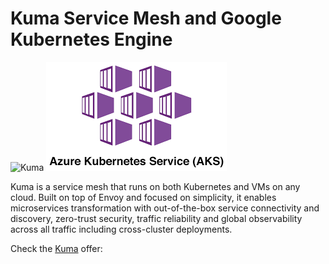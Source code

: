 # Kuma Service Mesh and Google Kubernetes Engine

![Kuma](https://github.com/Kong/gcp-marketplace/blob/master/Kuma/screenshots/kuma.jpeg) ![AKS](https://github.com/Kong/azure-marketplace/blob/master/screenshots/aks.png)

Kuma is a service mesh that runs on both Kubernetes and VMs on any cloud. Built on top of Envoy and focused on simplicity, it enables  microservices transformation with out-of-the-box service connectivity and discovery, zero-trust security, traffic reliability and global observability across all traffic including cross-cluster deployments.

Check the [Kuma](https://github.com/Kong/azure-marketplace/blob/master/Kuma/Kuma.md) offer:
